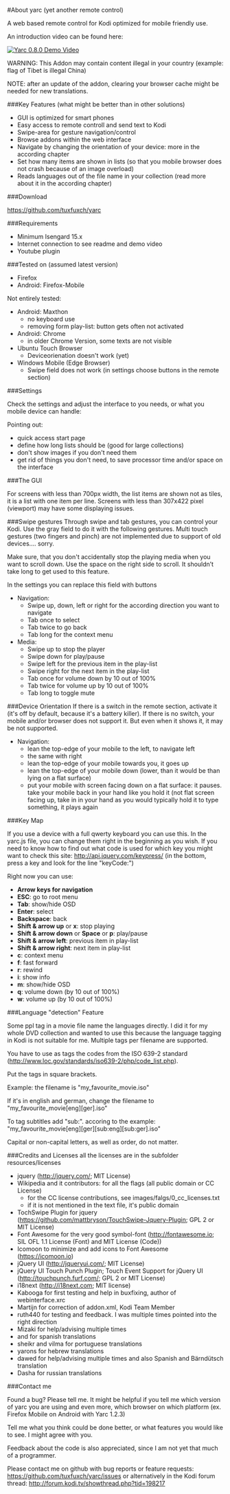 #About yarc (yet another remote control)

A web based remote control for Kodi optimized for mobile friendly use.

An introduction video can be found here:

[![Yarc 0.8.0 Demo Video](http://img.youtube.com/vi/yltMcKJFewE/0.jpg)](https://www.youtube.com/watch?v=yltMcKJFewE)

WARNING: This Addon may contain content illegal in your country (example: flag of Tibet is illegal China)

NOTE: after an update of the addon, clearing your browser cache might be needed for new translations.

###Key Features (what might be better than in other solutions)

  * GUI is optimized for smart phones
  * Easy access to remote controll and send text to Kodi
  * Swipe-area for gesture navigation/control
  * Browse addons within the web interface
  * Navigate by changing the orientation of your device: more in the according chapter
  * Set how many items are shown in lists (so that you mobile browser does not crash because of an image overload)
  * Reads languages out of the file name in your collection (read more about it in the according chapter)

###Download

https://github.com/tuxfuxch/yarc

###Requirements

  * Minimum Isengard 15.x
  * Internet connection to see readme and demo video
  * Youtube plugin

###Tested on (assumed latest version)

  * Firefox
  * Android: Firefox-Mobile

Not entirely tested:
  * Android: Maxthon
     - no keyboard use
     - removing form play-list: button gets often not activated
  *  Android: Chrome
     - in older Chrome Version, some texts are not visible
  * Ubuntu Touch Browser
	 - Deviceorienation doesn't work (yet)
  * Windows Mobile (Edge Browser)
      - Swipe field does not work (in settings choose buttons in the remote section)

###Settings

Check the settings and adjust the interface to you needs, or what you mobile device can handle:

Pointing out:
  * quick access start page
  * define how long lists should be (good for large collections)
  * don't show images if you don't need them
  * get rid of things you don't need, to save processor time and/or space on the interface


###The GUI

For screens with less than 700px width, the list items are shown not as tiles, it is a list with one item per line.
Screens with less than 307x422 pixel (viewport) may have some displaying issues.

###Swipe gestures
Through swipe and tab gestures, you can control your Kodi. Use the gray field to do it with the following gestures. 
Multi touch gestures (two fingers and pinch) are not implemented due to support of old devices.... sorry. 

Make sure, that you don't accidentally stop the playing media when you want to scroll down. Use the space on the right side to scroll.
It shouldn’t take long to get used to this feature.

In the settings you can replace this field with buttons
  *  Navigation:
	  - Swipe up, down, left or right for the according direction you want to navigate
	  - Tab once to select
	  - Tab twice to go back
	  - Tab long for the context menu
  *  Media:
	  - Swipe up to stop the player
	  - Swipe down for play/pause
	  - Swipe left for the previous item in the play-list
	  - Swipe right for the next item in the play-list
	  - Tab once for volume down by 10 out of 100%
	  - Tab twice for volume up by 10 out of 100%
	  - Tab long to toggle mute


###Device Orientation
If there is a switch in the remote section, activate it (it's off by default, because it's a battery killer). If there is no switch, your mobile and/or browser does not support it.
But even when it shows it, it may be not supported.

  * Navigation:
	- lean the top-edge of your mobile to the left, to navigate left
	- the same with right
	- lean the top-edge of your mobile towards you, it goes up
	- lean the top-edge of your mobile  down (lower, than it would be than lying on a flat surface)
	- put your mobile with screen facing down on a flat surface: it pauses.
	take your mobile back in your hand like you hold it (not flat screen facing up, take in in your hand as you would typically hold it to type something, it plays again
 
###Key Map

If you use a device with a full qwerty keyboard you can use this. In the yarc.js file, you can change them right in the beginning as you wish. If you need to know how to find out what code is used for which key you might want to check this site: 
http://api.jquery.com/keypress/ (in the bottom, press a key and look for the line "keyCode:")

Right now you can use:
  * **Arrow keys for navigation**
  * **ESC**: go to root menu
  * **Tab**: show/hide OSD
  * **Enter**: select
  * **Backspace**: back
  * **Shift & arrow up** or **x**: stop playing
  * **Shift & arrow down** or **Space** or **p**: play/pause
  * **Shift & arrow left**: previous item in play-list
  * **Shift & arrow right**: next item in play-list
  * **c**: context menu
  * **f**: fast forward
  * **r**: rewind
  * **i**: show info
  * **m**: show/hide OSD
  * **q**: volume down (by 10 out of 100%)
  * **w**: volume up (by 10 out of 100%)

###Language "detection" Feature

Some ppl tag in a movie file name the languages directly. I did it for my whole DVD collection and wanted to use this because the language tagging in Kodi is not suitable for me. Multiple tags per filename are supported.

You have to use as tags the codes from the ISO 639-2 standard (http://www.loc.gov/standards/iso639-2/php/code_list.php).

Put the tags in square brackets.

Example: the filename is "my_favourite_movie.iso"

If it's in english and german, change the filename to "my_favourite_movie[eng][ger].iso"

To tag subtitles add "sub:". accoring to the example: "my_favourite_movie[eng][ger][sub:eng][sub:ger].iso"

Capital or non-capital letters, as well as order, do not matter.

###Credits and Licenses
all the licenses are in the subfolder resources/licenses

  * jquery (http://jquery.com/; MIT License)
  * Wikipedia and it contributors: for all the flags (all public domain or CC License)
      * for the CC license contributions, see images/falgs/0_cc_licenses.txt
      * if it is not mentioned in the text file, it's public domain
  * TochSwipe Plugin for jquery (https://github.com/mattbryson/TouchSwipe-Jquery-Plugin; GPL 2 or MIT License)
  * Font Awesome for the very good symbol-font (http://fontawesome.io; SIL OFL 1.1 License (Font) and MIT License (Code))
  * Icomoon to minimize and add icons to  Font Awesome (https://icomoon.io)
  * jQuery UI (http://jqueryui.com/; MIT License)
  * jQuery UI Touch Punch Plugin; Touch Event Support for jQuery UI (http://touchpunch.furf.com/;  GPL 2 or MIT License)
  * i18next (http://i18next.com; MIT license)
  * Kabooga for first testing and help in buxfixing, author of webinterface.xrc
  * Martijn for correction of addon.xml, Kodi Team Member
  * ruth440 for testing and feedback. I was multiple times pointed into the right direction
  * Mizaki for help/advising multiple times
  * and for spanish translations
  * sheikr and vilma for portuguese translations
  * yarons for hebrew translations
  * dawed for help/advising multiple times and also Spanish and Bärndütsch translation
  * Dasha for russian translations

###Contact me

Found a bug? Please tell me. It might be helpful if you tell me which version of yarc you are using and even more, which browser on which platform (ex. Firefox Mobile on Android with Yarc 1.2.3)

Tell me what you think could be done better, or what features you would like to see. I might agree with you.

Feedback about the code is also appreciated, since I am not yet that much of a programmer.

Please contact me on github with bug reports or feature requests: https://github.com/tuxfuxch/yarc/issues
or alternatively in the Kodi forum thread: http://forum.kodi.tv/showthread.php?tid=198217
